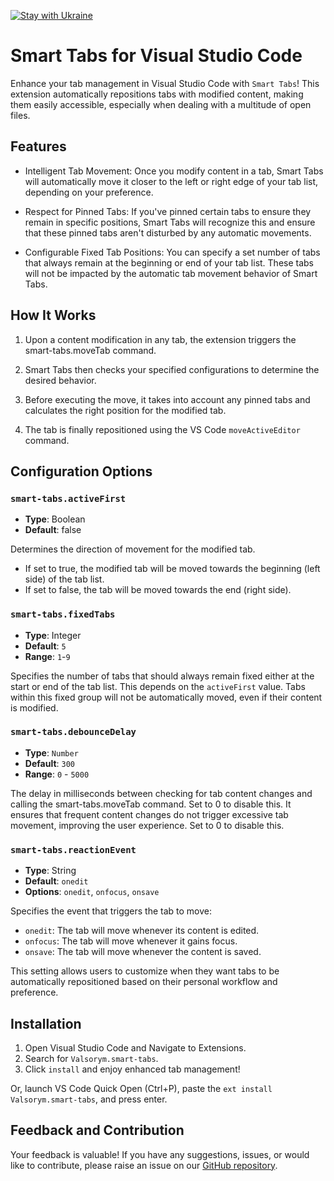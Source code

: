 [![Stay with Ukraine](https://img.shields.io/static/v1?label=Stay%20with&message=Ukraine%20♥&color=ffD700&labelColor=0057B8&style=flat)](https://u24.gov.ua/)

# Smart Tabs for Visual Studio Code

Enhance your tab management in Visual Studio Code with `Smart Tabs`! This extension automatically repositions tabs with modified content, making them easily accessible, especially when dealing with a multitude of open files.

## Features

- Intelligent Tab Movement: Once you modify content in a tab, Smart Tabs will automatically move it closer to the left or right edge of your tab list, depending on your preference.

- Respect for Pinned Tabs: If you've pinned certain tabs to ensure they remain in specific positions, Smart Tabs will recognize this and ensure that these pinned tabs aren't disturbed by any automatic movements.

- Configurable Fixed Tab Positions: You can specify a set number of tabs that always remain at the beginning or end of your tab list. These tabs will not be impacted by the automatic tab movement behavior of Smart Tabs.

## How It Works

1. Upon a content modification in any tab, the extension triggers the smart-tabs.moveTab command.

2. Smart Tabs then checks your specified configurations to determine the desired behavior.

3. Before executing the move, it takes into account any pinned tabs and calculates the right position for the modified tab.

4. The tab is finally repositioned using the VS Code `moveActiveEditor` command.


## Configuration Options

### `smart-tabs.activeFirst`

- **Type**: Boolean
- **Default**: false

Determines the direction of movement for the modified tab.

- If set to true, the modified tab will be moved towards the beginning (left side) of the tab list.
- If set to false, the tab will be moved towards the end (right side).

### `smart-tabs.fixedTabs`

- **Type**: Integer
- **Default**: `5`
- **Range**: `1`-`9`

Specifies the number of tabs that should always remain fixed either at the start or end of the tab list. This depends on the `activeFirst` value. Tabs within this fixed group will not be automatically moved, even if their content is modified.

### `smart-tabs.debounceDelay`

- **Type**: `Number`
- **Default**: `300`
- **Range**: `0` - `5000`

The delay in milliseconds between checking for tab content changes and calling the smart-tabs.moveTab command. Set to 0 to disable this. It ensures that frequent content changes do not trigger excessive tab movement, improving the user experience. Set to 0 to disable this.


### `smart-tabs.reactionEvent`

- **Type**: String
- **Default**: `onedit`
- **Options**: `onedit`, `onfocus`, `onsave`

Specifies the event that triggers the tab to move:

- `onedit`: The tab will move whenever its content is edited.
- `onfocus`: The tab will move whenever it gains focus.
- `onsave`: The tab will move whenever the content is saved.

This setting allows users to customize when they want tabs to be automatically repositioned based on their personal workflow and preference.


## Installation

1. Open Visual Studio Code and Navigate to Extensions.
2. Search for `Valsorym.smart-tabs`.
3. Click `install` and enjoy enhanced tab management!

Or, launch VS Code Quick Open (Ctrl+P), paste the `ext install Valsorym.smart-tabs`, and press enter.

## Feedback and Contribution

Your feedback is valuable! If you have any suggestions, issues, or would like to contribute, please raise an issue on our [GitHub repository](https://github.com/valsorym/vscode-smart-tabs).

